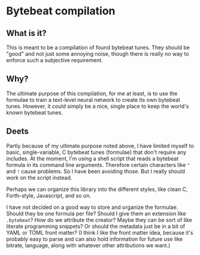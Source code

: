 # Bytebeat compilation

## What is it?

This is meant to be a compilation of found bytebeat tunes. They should be "good" and not just some annoying noise, though there is really no way to enforce such a subjective requirement.

## Why?

The ultimate purpose of this compilation, for me at least, is to use the formulae to train a text-level neural network to create its own bytebeat tunes. However, it could simply be a nice, single place to keep the world's known bytebeat tunes.

## Deets

Partly because of my ultimate purpose noted above, I have limited myself to basic, single-variable, C bytebeat tunes (formulae) that don't require any includes. At the moment, I'm using a shell script that reads a bytebeat formula in its command line arguments. Therefore certain characters like `"` and `!` cause problems. So I have been avoiding those. But I really should work on the script instead.

Perhaps we can organize this library into the different styles, like clean C, Forth-style, Javascript, and so on.

I have not decided on a good way to store and organize the formulae. Should they be one formula per file? Should I give them an extension like `.bytebeat`? How do we attribute the creator? Maybe they can be sort of like literate programming snippets? Or should the metadata just be in a bit of YAML or TOML front matter? (I think I like the front matter idea, because it's probably easy to parse and can also hold information for future use like bitrate, language, along with whatever other attributions we want.)
